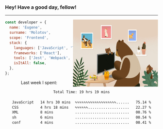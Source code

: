 ### Hey! Have a good day, fellow!
---
<img align='right' alt='GIF' vertical-align='center' src='./src/giphy.gif' width='280px' height='222px'/>

```javascript
const developer = {
  name: 'Eugene',
  surname: 'Molotov',
  scope: 'Frontend',
  stack: {
    languages: ['JavaScript', 'TypeScript'],
    frameworks: ['React'],
    tools: ['Jest', 'Webpack', 'Sass'],
    isItAll: false,
  },
};
```
<p align="center">
  Last week I spent:
</p>
<div align="center">
<!--START_SECTION:waka-->

```txt
Total Time: 19 hrs 19 mins

JavaScript   14 hrs 30 mins  ✎✎✎✎✎✎✎✎✎✎✎✎✎✎✎✎✎✎✎......   75.14 %
CSS          4 hrs 18 mins   ✎✎✎✎✎✎...................   22.27 %
XML          8 mins          .........................   00.76 %
sh           6 mins          .........................   00.54 %
conf         4 mins          .........................   00.41 %
```

<!--END_SECTION:waka-->


